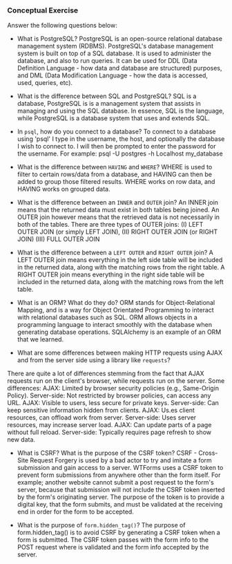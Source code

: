 ### Conceptual Exercise

Answer the following questions below:

- What is PostgreSQL?
PostgreSQL is an open-source relational database management system (RDBMS). PostgreSQL's database management system is built on top of a SQL database. It is used to administer the database, and also to run queries. It can be used for DDL (Data Definition Language - how data and database are structured) purposes, and DML (Data Modification Language - how the data is accessed, used, queries, etc).
 

- What is the difference between SQL and PostgreSQL?
SQL is a database, PostgreSQL is is a management system that assists in managing and using the SQL database. In essence, SQL is the language, while PostgreSQL is a database system that uses and extends SQL.

- In `psql`, how do you connect to a database?
To connect to a database using 'psql' I type in the username, the host, and optionally the database I wish to connect to. I will then be prompted to enter the password for the username. For example:
psql -U postgres -h Localhost my_database

- What is the difference between `HAVING` and `WHERE`?
WHERE is used to filter to certain rows/data from a database, and HAVING can then be added to group those filtered results. WHERE works on row data, and HAVING works on grouped data.

- What is the difference between an `INNER` and `OUTER` join?
An INNER join means that the returned data must exist in both tables being joined. An OUTER join however means that the retrieved data is not necessarily in both of the tables. There are three types of OUTER joins: 
(I) LEFT OUTER JOIN (or simply LEFT JOIN), 
(II) RIGHT OUTER JOIN (or RIGHT JOIN) 
(III) FULL OUTER JOIN

- What is the difference between a `LEFT OUTER` and `RIGHT OUTER` join?
A LEFT OUTER join means everything in the left side table will be included in the returned data, along with the matching rows from the right table.
A RIGHT OUTER join means everything in the right side table will be included in the returned data, along with the matching rows from the left table. 

- What is an ORM? What do they do?
ORM stands for Object-Relational Mapping, and is a way for Object Orientated Programming to interact with relational databases such as SQL. ORM allows objects in a programming language to interact smoothly with the database when generating database operations. SQLAlchemy is an example of an ORM that we learned.

- What are some differences between making HTTP requests using AJAX 
  and from the server side using a library like `requests`?

There are quite a lot of differences stemming from the fact that AJAX requests run on the client's browser, while requests run on the server. Some differences:
AJAX: Limited by browser security policies (e.g., Same-Origin Policy).
Server-side: Not restricted by browser policies, can access any URL.
AJAX: Visible to users, less secure for private keys.
Server-side: Can keep sensitive information hidden from clients.
AJAX: Us.es client resources, can offload work from server.
Server-side: Uses server resources, may increase server load.
AJAX: Can update parts of a page without full reload.
Server-side: Typically requires page refresh to show new data.

- What is CSRF? What is the purpose of the CSRF token?
CSRF - Cross-Site Request Forgery is used by a bad actor to try and imitate a form submission and gain access to a server. WTForms  uses a CSRF token to prevent form submissions from anywhere other than the form itself. For example; another website cannot submit a post request to the form's server, because that submission will not include the CSRF token inserted by the form's originating server. The purpose of the token is to provide a digital key, that the form submits, and must be validated at the receiving end in order for the form to be accepted.

- What is the purpose of `form.hidden_tag()`?
The purpose of form.hidden_tag() is to avoid CSRF by generating a CSRF token when a form is submitted. The CSRF token passes with the form info to the POST request where is validated and the form info accepted by the server.
